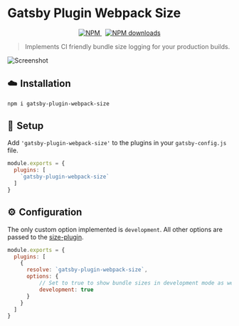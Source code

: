 # Gatsby Plugin Webpack Size

<p align="center">
  <a href="https://www.npmjs.com/package/gatsby-plugin-webpack-size">
    <img src="https://img.shields.io/npm/v/gatsby-plugin-webpack-size.svg" alt="NPM">
  </a>
  &nbsp;
  <a href="http://npm-stat.com/charts.html?package=gatsby-plugin-webpack-size">
    <img src="https://img.shields.io/npm/dm/gatsby-plugin-webpack-size.svg" alt="NPM downloads">
  </a>
</p>

> Implements CI friendly bundle size logging for your production builds.

![Screenshot](./screenshot.png)

## ☁️ Installation

```sh
npm i gatsby-plugin-webpack-size
```

## 🛫 Setup

Add `'gatsby-plugin-webpack-size'` to the plugins in your `gatsby-config.js` file.

```js
module.exports = {
  plugins: [
    `gatsby-plugin-webpack-size`
  ]
}
```

## ⚙️ Configuration

The only custom option implemented is `development`. All other options are passed to the [size-plugin](https://github.com/GoogleChromeLabs/size-plugin).

```js
module.exports = {
  plugins: [
    {
      resolve: `gatsby-plugin-webpack-size`,
      options: {
          // Set to true to show bundle sizes in development mode as well
          development: true
      }
    }
  ]
}

```
